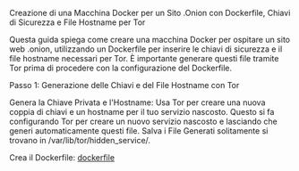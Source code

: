 Creazione di una Macchina Docker per un Sito .Onion con Dockerfile, Chiavi di Sicurezza e File Hostname per Tor

Questa guida spiega come creare una macchina Docker per ospitare un sito web .onion, utilizzando un Dockerfile per inserire le chiavi di sicurezza e il file hostname necessari per Tor. È importante generare questi file tramite Tor prima di procedere con la configurazione del Dockerfile.

Passo 1: Generazione delle Chiavi e del File Hostname con Tor

Genera la Chiave Privata e l'Hostname: Usa Tor per creare una nuova coppia di chiavi e un hostname per il tuo servizio nascosto. Questo si fa configurando Tor per creare un nuovo servizio nascosto e lasciando che generi automaticamente questi file. Salva i File Generati solitamente si trovano in /var/lib/tor/hidden_service/.

Crea il Dockerfile: [dockerfile](main/dockerfile)
